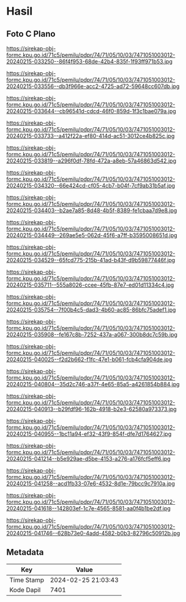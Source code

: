 # Hasil

## Foto C Plano

https://sirekap-obj-formc.kpu.go.id/71c5/pemilu/pdpr/74/71/05/10/03/7471051003012-20240215-033250--86f4f953-68de-42b4-835f-1f93ff971b53.jpg

https://sirekap-obj-formc.kpu.go.id/71c5/pemilu/pdpr/74/71/05/10/03/7471051003012-20240215-033556--db3f966e-acc2-4725-ad72-59648cc607db.jpg

https://sirekap-obj-formc.kpu.go.id/71c5/pemilu/pdpr/74/71/05/10/03/7471051003012-20240215-033644--cb96541d-cdcd-46f0-859d-1f3c1bae079a.jpg

https://sirekap-obj-formc.kpu.go.id/71c5/pemilu/pdpr/74/71/05/10/03/7471051003012-20240215-033733--a412f22a-ef80-414d-ac51-3012ce4b825c.jpg

https://sirekap-obj-formc.kpu.go.id/71c5/pemilu/pdpr/74/71/05/10/03/7471051003012-20240215-033819--a296f0df-78fd-472a-a8eb-57a46863d542.jpg

https://sirekap-obj-formc.kpu.go.id/71c5/pemilu/pdpr/74/71/05/10/03/7471051003012-20240215-034320--66e424cd-cf05-4cb7-b04f-7cf9ab31b5af.jpg

https://sirekap-obj-formc.kpu.go.id/71c5/pemilu/pdpr/74/71/05/10/03/7471051003012-20240215-034403--b2ae7a85-8d48-4b5f-8389-fe1cbaa7d9e8.jpg

https://sirekap-obj-formc.kpu.go.id/71c5/pemilu/pdpr/74/71/05/10/03/7471051003012-20240215-034449--269ae5e5-062d-45f6-a7ff-b3595008651d.jpg

https://sirekap-obj-formc.kpu.go.id/71c5/pemilu/pdpr/74/71/05/10/03/7471051003012-20240215-034529--65fcd775-215b-41ad-b43f-d9b59877446f.jpg

https://sirekap-obj-formc.kpu.go.id/71c5/pemilu/pdpr/74/71/05/10/03/7471051003012-20240215-035711--555a8026-ccee-45fb-87e7-ed01d11334c4.jpg

https://sirekap-obj-formc.kpu.go.id/71c5/pemilu/pdpr/74/71/05/10/03/7471051003012-20240215-035754--7f00b4c5-dad3-4b60-ac85-86bfc75adef1.jpg

https://sirekap-obj-formc.kpu.go.id/71c5/pemilu/pdpr/74/71/05/10/03/7471051003012-20240215-035908--fe167c8b-7252-437a-a067-300b8dc7c59b.jpg

https://sirekap-obj-formc.kpu.go.id/71c5/pemilu/pdpr/74/71/05/10/03/7471051003012-20240215-040025--f2d2b662-f1fc-47e1-b061-fcb4cfa904de.jpg

https://sirekap-obj-formc.kpu.go.id/71c5/pemilu/pdpr/74/71/05/10/03/7471051003012-20240215-040804--35d2c746-a37f-4e65-85a5-a4261854b884.jpg

https://sirekap-obj-formc.kpu.go.id/71c5/pemilu/pdpr/74/71/05/10/03/7471051003012-20240215-040913--b29fdf96-162b-4918-b2e3-62580a973373.jpg

https://sirekap-obj-formc.kpu.go.id/71c5/pemilu/pdpr/74/71/05/10/03/7471051003012-20240215-040955--1bc11a94-ef32-43f9-854f-dfe7d1764627.jpg

https://sirekap-obj-formc.kpu.go.id/71c5/pemilu/pdpr/74/71/05/10/03/7471051003012-20240215-041214--b5e929ae-d5be-4153-a276-a176fcf5eff6.jpg

https://sirekap-obj-formc.kpu.go.id/71c5/pemilu/pdpr/74/71/05/10/03/7471051003012-20240215-041258--acd1fb33-07e6-4532-8d1e-79bcc9c7910a.jpg

https://sirekap-obj-formc.kpu.go.id/71c5/pemilu/pdpr/74/71/05/10/03/7471051003012-20240215-041618--142803ef-1c7e-4565-8581-aa0f4b1be2df.jpg

https://sirekap-obj-formc.kpu.go.id/71c5/pemilu/pdpr/74/71/05/10/03/7471051003012-20240215-041746--628b73e0-4add-4582-b0b3-82796c50912b.jpg


## Metadata

| Key        | Value               |
| ---------- | ------------------- |
| Time Stamp | 2024-02-25 21:03:43 |
| Kode Dapil | 7401                |



